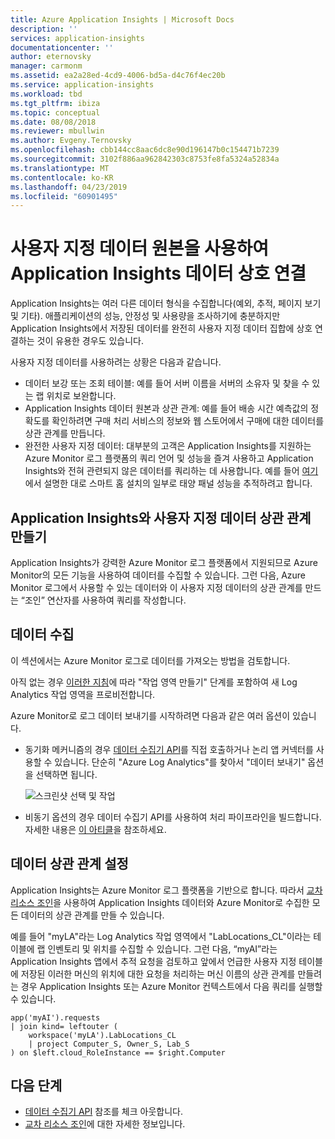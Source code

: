 ```yaml
---
title: Azure Application Insights | Microsoft Docs
description: ''
services: application-insights
documentationcenter: ''
author: eternovsky
manager: carmonm
ms.assetid: ea2a28ed-4cd9-4006-bd5a-d4c76f4ec20b
ms.service: application-insights
ms.workload: tbd
ms.tgt_pltfrm: ibiza
ms.topic: conceptual
ms.date: 08/08/2018
ms.reviewer: mbullwin
ms.author: Evgeny.Ternovsky
ms.openlocfilehash: cbb144cc8aac6dc8e90d196147b0c154471b7239
ms.sourcegitcommit: 3102f886aa962842303c8753fe8fa5324a52834a
ms.translationtype: MT
ms.contentlocale: ko-KR
ms.lasthandoff: 04/23/2019
ms.locfileid: "60901495"
---
```

# <a name="correlating-application-insights-data-with-custom-data-sources"></a>사용자 지정 데이터 원본을 사용하여 Application Insights 데이터 상호 연결

Application Insights는 여러 다른 데이터 형식을 수집합니다(예외, 추적, 페이지 보기 및 기타). 애플리케이션의 성능, 안정성 및 사용량을 조사하기에 충분하지만 Application Insights에서 저장된 데이터를 완전히 사용자 지정 데이터 집합에 상호 연결하는 것이 유용한 경우도 있습니다.

사용자 지정 데이터를 사용하려는 상황은 다음과 같습니다.

- 데이터 보강 또는 조회 테이블: 예를 들어 서버 이름을 서버의 소유자 및 찾을 수 있는 랩 위치로 보완합니다. 
- Application Insights 데이터 원본과 상관 관계: 예를 들어 배송 시간 예측값의 정확도를 확인하려면 구매 처리 서비스의 정보와 웹 스토어에서 구매에 대한 데이터를 상관 관계를 만듭니다. 
- 완전한 사용자 지정 데이터: 대부분의 고객은 Application Insights를 지원하는 Azure Monitor 로그 플랫폼의 쿼리 언어 및 성능을 즐겨 사용하고 Application Insights와 전혀 관련되지 않은 데이터를 쿼리하는 데 사용합니다. 예를 들어 [여기]( https://blogs.catapultsystems.com/cfuller/archive/2017/10/04/using-log-analytics-and-a-special-guest-to-forecast-electricity-generation/)에서 설명한 대로 스마트 홈 설치의 일부로 태양 패널 성능을 추적하려고 합니다.

## <a name="how-to-correlate-custom-data-with-application-insights-data"></a>Application Insights와 사용자 지정 데이터 상관 관계 만들기 

Application Insights가 강력한 Azure Monitor 로그 플랫폼에서 지원되므로 Azure Monitor의 모든 기능을 사용하여 데이터를 수집할 수 있습니다. 그런 다음, Azure Monitor 로그에서 사용할 수 있는 데이터와 이 사용자 지정 데이터의 상관 관계를 만드는 “조인” 연산자를 사용하여 쿼리를 작성합니다. 

## <a name="ingesting-data"></a>데이터 수집

이 섹션에서는 Azure Monitor 로그로 데이터를 가져오는 방법을 검토합니다.

아직 없는 경우 [이러한 지침](../learn/quick-collect-azurevm.md)에 따라 "작업 영역 만들기" 단계를 포함하여 새 Log Analytics 작업 영역을 프로비전합니다.

Azure Monitor로 로그 데이터 보내기를 시작하려면 다음과 같은 여러 옵션이 있습니다.

- 동기화 메커니즘의 경우 [데이터 수집기 API](https://docs.microsoft.com/azure/log-analytics/log-analytics-data-collector-api)를 직접 호출하거나 논리 앱 커넥터를 사용할 수 있습니다. 단순히 "Azure Log Analytics"를 찾아서 "데이터 보내기" 옵션을 선택하면 됩니다.

  ![스크린샷 선택 및 작업](./media/custom-data-correlation/01-logic-app-connector.png)  

- 비동기 옵션의 경우 데이터 수집기 API를 사용하여 처리 파이프라인을 빌드합니다. 자세한 내용은 [이 아티클](https://docs.microsoft.com/azure/log-analytics/log-analytics-create-pipeline-datacollector-api)을 참조하세요.

## <a name="correlating-data"></a>데이터 상관 관계 설정

Application Insights는 Azure Monitor 로그 플랫폼을 기반으로 합니다. 따라서 [교차 리소스 조인](https://docs.microsoft.com/azure/log-analytics/log-analytics-cross-workspace-search)을 사용하여 Application Insights 데이터와 Azure Monitor로 수집한 모든 데이터의 상관 관계를 만들 수 있습니다.

예를 들어 "myLA"라는 Log Analytics 작업 영역에서 "LabLocations_CL"이라는 테이블에 랩 인벤토리 및 위치를 수집할 수 있습니다. 그런 다음, “myAI”라는 Application Insights 앱에서 추적 요청을 검토하고 앞에서 언급한 사용자 지정 테이블에 저장된 이러한 머신의 위치에 대한 요청을 처리하는 머신 이름의 상관 관계를 만들려는 경우 Application Insights 또는 Azure Monitor 컨텍스트에서 다음 쿼리를 실행할 수 있습니다.

```
app('myAI').requests
| join kind= leftouter (
    workspace('myLA').LabLocations_CL
    | project Computer_S, Owner_S, Lab_S
) on $left.cloud_RoleInstance == $right.Computer
```

## <a name="next-steps"></a>다음 단계

- [데이터 수집기 API](https://docs.microsoft.com/azure/log-analytics/log-analytics-data-collector-api) 참조를 체크 아웃합니다.
- [교차 리소스 조인](https://docs.microsoft.com/azure/log-analytics/log-analytics-cross-workspace-search)에 대한 자세한 정보입니다.
